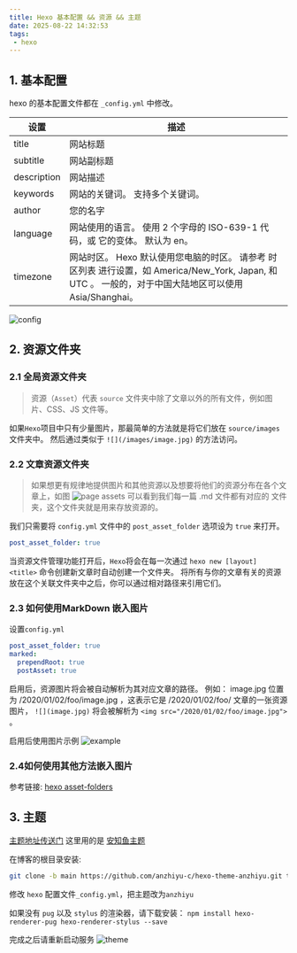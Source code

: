 ```yaml
---
title: Hexo 基本配置 && 资源 && 主题
date: 2025-08-22 14:32:53
tags:
 - hexo
---
```


## 1. 基本配置

hexo 的基本配置文件都在 `_config.yml` 中修改。

| 设置        | 描述                                                         |
| ----------- | ------------------------------------------------------------ |
| title       | 网站标题                                                     |
| subtitle    | 网站副标题                                                   |
| description | 网站描述                                                     |
| keywords    | 网站的关键词。 支持多个关键词。                              |
| author      | 您的名字                                                     |
| language    | 网站使用的语言。 使用 2 个字母的 ISO-639-1 代码，或 它的变体。 默认为 en。 |
| timezone    | 网站时区。 Hexo 默认使用您电脑的时区。 请参考 时区列表 进行设置，如 America/New_York, Japan, 和 UTC 。 一般的，对于中国大陆地区可以使用 Asia/Shanghai。 |

![config](default-config.png)

## 2. 资源文件夹

### 2.1 全局资源文件夹

> 资源（`Asset`）代表 `source` 文件夹中除了文章以外的所有文件，例如图片、CSS、JS 文件等。

如果`Hexo`项目中只有少量图片，那最简单的方法就是将它们放在 `source/images` 文件夹中。 然后通过类似于 `![](/images/image.jpg)` 的方法访问。

### 2.2 文章资源文件夹

> 如果想更有规律地提供图片和其他资源以及想要将他们的资源分布在各个文章上，如图
> ![page assets](page-assets.png)
> 可以看到我们每一篇 .md 文件都有对应的 文件夹，这个文件夹就是用来存放资源的。

我们只需要将 `config.yml` 文件中的 `post_asset_folder` 选项设为 `true` 来打开。

```yml
post_asset_folder: true
```

当资源文件管理功能打开后，`Hexo`将会在每一次通过 `hexo new [layout] <title>` 命令创建新文章时自动创建一个文件夹。 将所有与你的文章有关的资源放在这个关联文件夹中之后，你可以通过相对路径来引用它们。

### 2.3 如何使用MarkDown 嵌入图片
设置`config.yml`

```yml
post_asset_folder: true
marked:
  prependRoot: true
  postAsset: true
```

启用后，资源图片将会被自动解析为其对应文章的路径。 
例如： image.jpg 位置为 /2020/01/02/foo/image.jpg ，这表示它是 /2020/01/02/foo/ 文章的一张资源图片， `![](image.jpg)` 将会被解析为 `<img src="/2020/01/02/foo/image.jpg">` 。

启用后使用图片示例
![example](assets-eg.png)

### 2.4如何使用其他方法嵌入图片

参考链接: [hexo asset-folders](https://hexo.io/docs/asset-folders)

## 3. 主题

[主题地址传送门](https://hexo.io/themes/)
这里用的是 [安知鱼主题](https://github.com/anzhiyu-c/hexo-theme-anzhiyu)

在博客的根目录安装:
```bash
git clone -b main https://github.com/anzhiyu-c/hexo-theme-anzhiyu.git themes/anzhiyu
```

修改 `hexo` 配置文件`_config.yml`，把主题改为`anzhiyu`

如果没有 `pug` 以及 `stylus` 的渲染器，请下载安装： `npm install hexo-renderer-pug hexo-renderer-stylus --save`

完成之后请重新启动服务
![theme](theme.png)